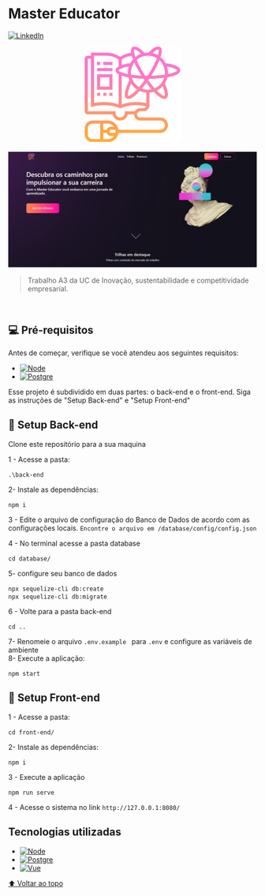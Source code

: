 # Master Educator

[![LinkedIn][linkedin-badge]][linkedin-url]
<div align="center">
    <img src="front-end/src/assets/logo.svg" alt="Logo"  style="width: 200px">
</div>

</br>

<img src="front-end/src/assets/img/capa.jpg" alt="Screenshot" >

</br>

> Trabalho A3 da UC de Inovação, sustentabilidade e competitividade empresarial.

</br>

## 💻 Pré-requisitos

Antes de começar, verifique se você atendeu aos seguintes requisitos:
<!---Estes são apenas requisitos de exemplo. Adicionar, duplicar ou remover conforme necessário--->
* [![Node][NodeJs]][NodeUrl]
* [![Postgre][PostgreSQL]][PostgreUrl]

Esse projeto é subdividido em duas partes: o back-end e o front-end. 
Siga as instruções de "Setup Back-end" e "Setup Front-end"

## 🚀 Setup Back-end

Clone este repositório para a sua maquina

1 - Acesse a pasta:
```
.\back-end
```
2- Instale as dependências:

```
npm i
```
3 - Edite o arquivo de configuração do Banco de Dados de acordo com as configurações locais. `Encontre o arquivo em /database/config/config.json`

4 - No terminal acesse a pasta database
```
cd database/
```
5- configure seu banco de dados
```
npx sequelize-cli db:create
npx sequelize-cli db:migrate
```
6 - Volte para a pasta back-end
```
cd ..
```
7- Renomeie o arquivo `.env.example ` para ` .env ` e configure as variáveis de ambiente <br>
8- Execute a aplicação:
```
npm start
```

## 📰 Setup Front-end

1 - Acesse a pasta:
```
cd front-end/
```
2- Instale as dependências:

```
npm i
```
3 - Execute a aplicação
```
npm run serve
```
4 - Acesse o sistema no link `http://127.0.0.1:8080/`

## Tecnologias utilizadas
* [![Node][NodeJs]][NodeUrl]
* [![Postgre][PostgreSQL]][PostgreUrl]
* [![Vue][Vue.js]][VueUrl]

[⬆ Voltar ao topo](#master-educator)<br>



[linkedin-badge]: https://img.shields.io/badge/LinkedIn-0077B5?style=for-the-badge&logo=linkedin&logoColor=white
[linkedin-url]: https://www.linkedin.com/in/sergiohmagalhaes/
[NodeJs]: https://img.shields.io/badge/Node.js-V18-43853D?style=for-the-badge&logo=node.js&logoColor=white
[NodeUrl]: https://nodejs.org/en/
[PostgreSQL]: https://img.shields.io/badge/PostgreSQL-V14-316192?style=for-the-badge&logo=postgresql&logoColor=white
[PostgreUrl]: https://www.postgresql.org/
[Vue.js]: https://img.shields.io/badge/vuejs-V3-%2335495e.svg?style=for-the-badge&logo=vuedotjs&logoColor=%234FC08D
[VueUrl]: https://vuejs.org/
